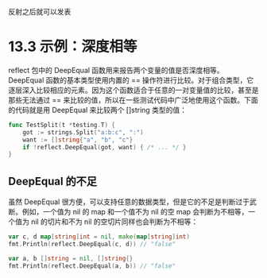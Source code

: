 反射之后就可以发表

# 13.3 示例：深度相等
reflect 包中的 DeepEqual 函数用来报告两个变量的值是否深度相等。DeepEqual 函数的基本类型使用内置的 == 操作符进行比较。对于组合类型，它逐层深入比较相应的元素。因为这个函数适合于任意的一对变量值的比较，甚至是那些无法通过 == 来比较的值，所以在一些测试代码中广泛地使用这个函数。下面的代码就是用 DeepEqual 来比较两个 []string 类型的值：
```go
func TestSplit(t *testing.T) {
	got := strings.Split("a:b:c", ":")
	want := []string{"a", "b", "c"}
	if !reflect.DeepEqual(got, want) { /* ... */ }
}
```

## DeepEqual 的不足
虽然 DeepEqual 很方便，可以支持任意的数据类型，但是它的不足是判断过于武断。例如，一个值为 nil 的 map 和一个值不为 nil 的空 map 会判断为不相等，一个值为 nil 的切片和不为 nil 的空切片同样也会判断为不相等：
```go
var c, d map[string]int = nil, make(map[string]int)
fmt.Println(reflect.DeepEqual(c, d)) // "false"

var a, b []string = nil, []string{}
fmt.Println(reflect.DeepEqual(a, b)) // "false"
```